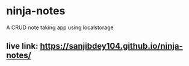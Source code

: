 # ninja-notes
A CRUD note taking app using localstorage

## live link: https://sanjibdey104.github.io/ninja-notes/
